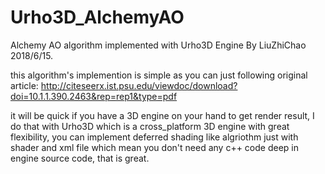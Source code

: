 # Urho3D_AlchemyAO
Alchemy AO algorithm implemented  with Urho3D Engine By LiuZhiChao 2018/6/15.

this algorithm's implemention is simple as you can just following original article:
http://citeseerx.ist.psu.edu/viewdoc/download?doi=10.1.1.390.2463&rep=rep1&type=pdf

it will be quick if you have a 3D engine on your hand to get render result, I do that with Urho3D which is a
cross_platform 3D engine with great flexibility, you can implement deferred shading like algriothm just with shader and 
xml file which mean you don't need any c++ code deep in engine source code, that is great.
